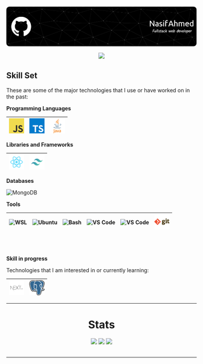 ![Header](./images/banner.png)
<p align="center">
  <!-- Typing SVG by DenverCoder1 - https://github.com/DenverCoder1/readme-typing-svg -->
  <a href="https://github.com/DenverCoder1/readme-typing-svg">
    <img src="https://readme-typing-svg.demolab.com/?lines=Welcome%20to%20my%20github%20profile&font=Fira%20Code&center=true&width=440&height=45&color=f75c7e&vCenter=true&pause=1000&size=22" /></a>
</p>

## Skill Set 

These are some of the major technologies that I use or have worked on in the past:

**Programming Languages**

<img alt="JS" title="JavaScript" width="40px" src="https://raw.githubusercontent.com/github/explore/master/topics/javascript/javascript.png">|<img alt="Typescript" title="Typescript" width="40px" src="https://raw.githubusercontent.com/github/explore/main/topics/typescript/typescript.png">|<img title="Java" alt="Java" width="40px" src="https://raw.githubusercontent.com/github/explore/master/topics/java/java.png" />
|--|--|--|

**Libraries and Frameworks**

<img title="React" alt="React" width="40px" src="https://raw.githubusercontent.com/github/explore/master/topics/react/react.png">|<img title="Tailwind" alt="Tailwind" width="40px" src="https://raw.githubusercontent.com/github/explore/master/topics/tailwind/tailwind.png">
|--|--|


**Databases**

<img title="MongoDB" alt="MongoDB" width="40px" src="https://upload.wikimedia.org/wikipedia/commons/9/93/MongoDB_Logo.svg">

<br>

**Tools**

<img title="WSL" alt="WSL" width="40px" src="https://upload.wikimedia.org/wikipedia/commons/8/87/Windows_logo_-_2021.svg">|<img title="Ubuntu" alt="Ubuntu" width="40px" src="https://upload.wikimedia.org/wikipedia/commons/3/35/Tux.svg">|<img title="Bash" alt="Bash" width="40px" src="https://upload.wikimedia.org/wikipedia/commons/4/4b/Bash_Logo_Colored.svg">|<img title="VS Code" alt="VS Code" width="40px" src="https://img.icons8.com/fluent/48/000000/visual-studio-code-2019.png">|<img title="VS Code" alt="VS Code" width="30px" src="https://upload.wikimedia.org/wikipedia/commons/3/3a/Neovim-mark.svg">|<img title="git" alt="git" width="40px" src="https://raw.githubusercontent.com/github/explore/master/topics/git/git.png">
|--|--|--|--|--|--|



<br>
<br>

**Skill in progress**

Technologies that I am interested in or currently learning:

<img title="NextJS" alt="NextJS" width="40px" src="https://raw.githubusercontent.com/github/explore/master/topics/nextjs/nextjs.png">|<img title="Prisma" alt="Prisma" width="40px" src="https://raw.githubusercontent.com/github/explore/master/topics/postgresql/postgresql.png">
|--|--|
<hr>
<h1 align="center">Stats</h1>
<p align="center">
  <img height="50%" width="auto" src ="https://github-readme-stats.vercel.app/api?username=NasifAhmed&show_icons=true&count_private=true&theme=github_dark&hide_border=true&hide=issues,contribs">
  <img height="50%" width="auto" src ="https://github-readme-stats.vercel.app/api/top-langs/?username=NasifAhmed&layout=compact&hide_border=true&theme=github_dark&langs_count=6&hide=jupyter%20notebook,tex,css,php&exclude_repo=dwm,dotfiles,mpv,better-mpv-config">
  <img src ="https://github-readme-streak-stats.herokuapp.com?user=NasifAhmed&theme=github_dark&hide_border=true">
  <br>
  <br>
</p>
<hr>
